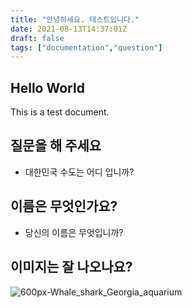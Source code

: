 ```yaml
---
title: "안녕하세요. 테스트입니다."
date: 2021-08-13T14:37:01Z
draft: false
tags: ["documentation","question"]
---
```


## Hello World

This is a test document.

## 질문을 해 주세요

- 대한민국 수도는 어디 입니까?

## 이름은 무엇인가요?

- 당신의 이름은 무엇입니까?

## 이미지는 잘 나오나요?

![600px-Whale_shark_Georgia_aquarium](https://user-images.githubusercontent.com/309935/129376410-a7506b44-0582-4955-9697-d26e06a1cbab.jpeg)
